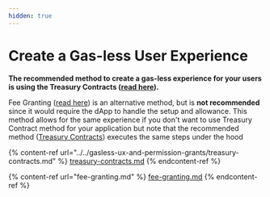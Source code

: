 ```yaml
---
hidden: true
---
```


# Create a Gas-less User Experience

**The recommended method to create a gas-less experience for your users is using the Treasury Contracts (**[**read here**](../../gasless-ux-and-permission-grants/treasury-contracts.md)**).**&#x20;

Fee Granting ([read here](fee-granting.md))  is an alternative method, but is **not recommended** since it would require the dApp to handle the setup and allowance. This method allows for the same experience if you don't want to use Treasury Contract method for your application but note that the recommended method ([Treasury Contracts](../../gasless-ux-and-permission-grants/treasury-contracts.md)) executes the same steps under the hood



{% content-ref url="../../gasless-ux-and-permission-grants/treasury-contracts.md" %}
[treasury-contracts.md](../../gasless-ux-and-permission-grants/treasury-contracts.md)
{% endcontent-ref %}

{% content-ref url="fee-granting.md" %}
[fee-granting.md](fee-granting.md)
{% endcontent-ref %}


